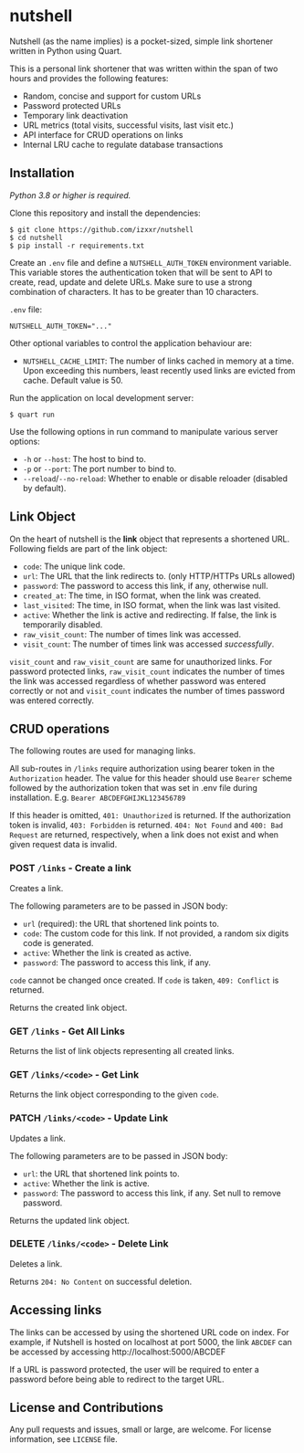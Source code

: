 # nutshell
Nutshell (as the name implies) is a pocket-sized, simple link shortener written in Python using Quart.

This is a personal link shortener that was written within the span of two hours and provides the
following features:

- Random, concise and support for custom URLs
- Password protected URLs
- Temporary link deactivation
- URL metrics (total visits, successful visits, last visit etc.)
- API interface for CRUD operations on links
- Internal LRU cache to regulate database transactions

## Installation
_Python 3.8 or higher is required._

Clone this repository and install the dependencies:

```
$ git clone https://github.com/izxxr/nutshell
$ cd nutshell
$ pip install -r requirements.txt
```

Create an `.env` file and define a `NUTSHELL_AUTH_TOKEN` environment variable. This variable
stores the authentication token that will be sent to API to create, read, update and delete
URLs. Make sure to use a strong combination of characters. It has to be greater than 10 characters.

`.env` file:

```
NUTSHELL_AUTH_TOKEN="..."
```

Other optional variables to control the application behaviour are:

- `NUTSHELL_CACHE_LIMIT`: The number of links cached in memory at a time. Upon exceeding this numbers,
  least recently used links are evicted from cache. Default value is 50.

Run the application on local development server:

```
$ quart run
```

Use the following options in run command to manipulate various server options:

- `-h` or `--host`: The host to bind to.
- `-p` or `--port`: The port number to bind to.
- `--reload`/`--no-reload`: Whether to enable or disable reloader (disabled by default).

## Link Object
On the heart of nutshell is the **link** object that represents a shortened URL. Following
fields are part of the link object:

- `code`: The unique link code.
- `url`: The URL that the link redirects to. (only HTTP/HTTPs URLs allowed)
- `password`: The password to access this link, if any, otherwise null.
- `created_at`: The time, in ISO format, when the link was created.
- `last_visited`: The time, in ISO format, when the link was last visited.
- `active`: Whether the link is active and redirecting. If false, the link is temporarily disabled.
- `raw_visit_count`: The number of times link was accessed.
- `visit_count`: The number of times link was accessed *successfully*.

`visit_count` and `raw_visit_count` are same for unauthorized links. For password protected links, `raw_visit_count`
indicates the number of times the link was accessed regardless of whether password was entered correctly or not and
`visit_count` indicates the number of times password was entered correctly.

## CRUD operations
The following routes are used for managing links.

All sub-routes in `/links` require authorization using bearer token in the `Authorization`
header. The value for this header should use `Bearer` scheme followed by the authorization token
that was set in .env file during installation. E.g. `Bearer ABCDEFGHIJKL123456789`

If this header is omitted, `401: Unauthorized` is returned. If the authorization token is invalid,
`403: Forbidden` is returned. `404: Not Found` and `400: Bad Request` are returned, respectively, when
a link does not exist and when given request data is invalid.

### POST `/links` - Create a link
Creates a link.

The following parameters are to be passed in JSON body:

- `url` (required): the URL that shortened link points to.
- `code`: The custom code for this link. If not provided, a random six digits code is generated.
- `active`: Whether the link is created as active.
- `password`: The password to access this link, if any.

`code` cannot be changed once created. If `code` is taken, `409: Conflict` is returned.

Returns the created link object.

### GET `/links` - Get All Links
Returns the list of link objects representing all created links.

### GET `/links/<code>` - Get Link
Returns the link object corresponding to the given `code`.

### PATCH `/links/<code>` - Update Link
Updates a link.

The following parameters are to be passed in JSON body:

- `url`: the URL that shortened link points to.
- `active`: Whether the link is active.
- `password`: The password to access this link, if any. Set null to remove password.

Returns the updated link object.

### DELETE `/links/<code>` - Delete Link
Deletes a link.

Returns `204: No Content` on successful deletion.

## Accessing links
The links can be accessed by using the shortened URL code on index. For example, if Nutshell is
hosted on localhost at port 5000, the link `ABCDEF` can be accessed by accessing http://localhost:5000/ABCDEF

If a URL is password protected, the user will be required to enter a password before being able
to redirect to the target URL.

## License and Contributions
Any pull requests and issues, small or large, are welcome. For license information, see `LICENSE` file.
